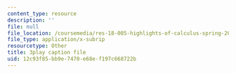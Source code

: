 ```yaml
---
content_type: resource
description: ''
file: null
file_location: /coursemedia/res-18-005-highlights-of-calculus-spring-2010/12c93f85bb9e7470e68ef197c668722b_FtQl1gAo12E.srt
file_type: application/x-subrip
resourcetype: Other
title: 3play caption file
uid: 12c93f85-bb9e-7470-e68e-f197c668722b
---
```

